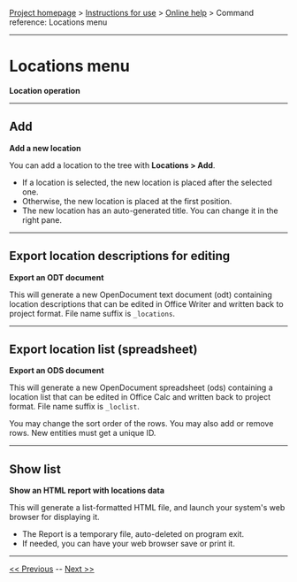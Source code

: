 [Project homepage](../index) > [Instructions for use](../usage) > [Online help](help) > Command reference: Locations menu

--- 

# Locations menu 

**Location operation**

--- 

## Add

**Add a new location**

You can add a location to the tree with **Locations > Add**.

- If a location is selected, the new location is placed after the selected one.
- Otherwise, the new location is placed at the first position.   
- The new location has an auto-generated title. You can change it in the right pane.

--- 

## Export location descriptions for editing 

**Export an ODT document**

This will generate a new OpenDocument text document (odt) containing
location descriptions that can be edited in Office Writer and written
back to project format. File name suffix is `_locations`.

--- 

## Export location list (spreadsheet) 

**Export an ODS document**

This will generate a new OpenDocument spreadsheet (ods) containing a
location list that can be edited in Office Calc and written back to
project format. File name suffix is `_loclist`.

You may change the sort order of the rows. You may also add or remove
rows. New entities must get a unique ID.

--- 

## Show list

**Show an HTML report with locations data**

This will generate a list-formatted HTML file, and launch your system's web browser for displaying it. 

- The Report is a temporary file, auto-deleted on program exit.
- If needed, you can have your web browser save or print it.

---

[<< Previous](characters_menu) -- [Next >>](items_menu)
